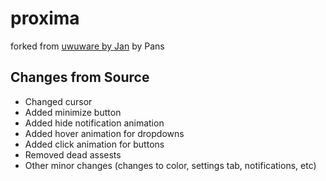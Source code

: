 # proxima
forked from [uwuware by Jan](https://github.com/Jan5106/uwuware_final/network/members) by Pans

## Changes from Source
- Changed cursor
- Added minimize button
- Added hide notification animation
- Added hover animation for dropdowns
- Added click animation for buttons
- Removed dead assests
- Other minor changes (changes to color, settings tab, notifications, etc)
